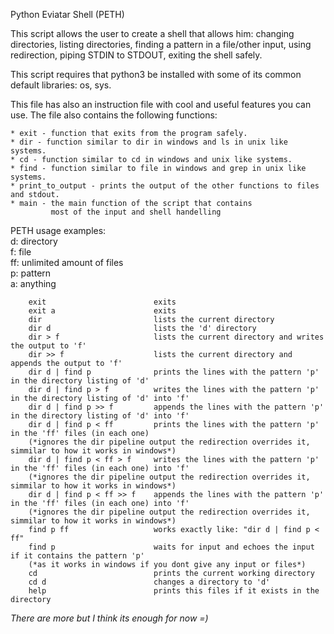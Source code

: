 Python Eviatar Shell (PETH)

This script allows the user to create a shell that allows him:
    changing directories,
    listing directories,
    finding a pattern in a file/other input,
    using redirection,
    piping STDIN to STDOUT,
    exiting the shell safely. 

This script requires that python3 be installed with some of its common
default libraries: os, sys.

This file has also an instruction file with cool and useful features you can use.
The file also contains the following functions:

    * exit - function that exits from the program safely.
    * dir - function similar to dir in windows and ls in unix like systems.
    * cd - function similar to cd in windows and unix like systems.
    * find - function similar to file in windows and grep in unix like systems.
    * print_to_output - prints the output of the other functions to files and stdout.
    * main - the main function of the script that contains
             most of the input and shell handelling


PETH usage examples:\
    d: directory\
    f: file\
    ff: unlimited amount of files\
    p: pattern\
    a: anything

        exit                        exits
        exit a                      exits
        dir                         lists the current directory
        dir d                       lists the 'd' directory
        dir > f                     lists the current directory and writes the output to 'f'
        dir >> f                    lists the current directory and appends the output to 'f'
        dir d | find p              prints the lines with the pattern 'p' in the directory listing of 'd'
        dir d | find p > f          writes the lines with the pattern 'p' in the directory listing of 'd' into 'f'
        dir d | find p >> f         appends the lines with the pattern 'p' in the directory listing of 'd' into 'f'
        dir d | find p < ff         prints the lines with the pattern 'p' in the 'ff' files (in each one)
        (*ignores the dir pipeline output the redirection overrides it, simmilar to how it works in windows*)
        dir d | find p < ff > f     writes the lines with the pattern 'p' in the 'ff' files (in each one) into 'f' 
        (*ignores the dir pipeline output the redirection overrides it, simmilar to how it works in windows*)
        dir d | find p < ff >> f    appends the lines with the pattern 'p' in the 'ff' files (in each one) into 'f'
        (*ignores the dir pipeline output the redirection overrides it, simmilar to how it works in windows*)
        find p ff                   works exactly like: "dir d | find p < ff"                   
        find p                      waits for input and echoes the input if it contains the pattern 'p'
        (*as it works in windows if you dont give any input or files*)
        cd                          prints the current working directory
        cd d                        changes a directory to 'd'
        help                        prints this files if it exists in the directory

*There are more but I think its enough for now =)*
